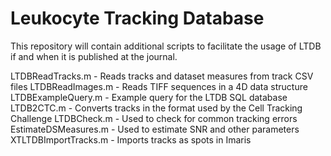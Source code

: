 # Leukocyte Tracking Database
This repository will contain additional scripts to facilitate the usage of LTDB if and when it is published at the journal.

LTDBReadTracks.m - Reads tracks and dataset measures from track CSV files
LTDBReadImages.m - Reads TIFF sequences in a 4D data structure
LTDBExampleQuery.m - Example query for the LTDB SQL database
LTDB2CTC.m - Converts tracks in the format used by the Cell Tracking Challenge
LTDBCheck.m - Used to check for common tracking errors
EstimateDSMeasures.m - Used to estimate SNR and other parameters
XTLTDBImportTracks.m - Imports tracks as spots in Imaris
